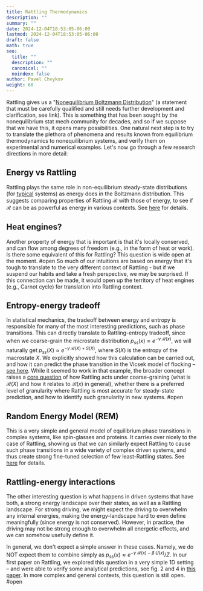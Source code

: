 ```yaml
---
title: Rattling Thermodynamics
description: ""
summary: ""
date: 2024-12-04T18:53:05-06:00
lastmod: 2024-12-04T18:53:05-06:00
draft: false
math: true
seo:
  title: ""
  description: ""
  canonical: ""
  noindex: false
author: Pavel Chvykov
weight: 60
---
```

Rattling gives us a "[Nonequilibrium Boltzmann Distribution](https://rattling.org/docs/background/neq-boltzmann/)" (a statement that must be carefully qualified and still needs further development and clarification, see link). This is something that has been sought by the nonequilibrium stat mech community for decades, and so if we suppose that we have this, it opens many possibilities. One natural next step is to try to translate the plethora of phenomena and results known from equilibrium thermodynamics to nonequilibrium systems, and verify them on experimental and numerical examples. 
Let's now go through a few research directions in more detail:

## Energy vs Rattling

Rattling plays the same role in non-equilibrium steady-state distributions (for [typical](/docs/background/typicality) systems) as energy does in the Boltzmann distribution. This suggests comparing properties of Rattling $\mathcal{R}$ with those of energy, to see if $\mathcal{R}$ can be as powerful as energy in various contexts. See [here](/docs/research-directions/rattling-vs-energy) for details.

## Heat engines?

Another property of energy that is important is that it's locally conserved, and can flow among degrees of freedom (e.g., in the form of heat or work). Is there some equivalent of this for Rattling? This question is wide open at the moment. #open So much of our intuitions are based on energy that it's tough to translate to the very different context of Rattling - but if we suspend our habits and take a fresh perspective, we may be surprised. If this connection can be made, it would open up the territory of heat engines (e.g., Carnot cycle) for translation into Rattling context. 

## Entropy-energy tradeoff

In statistical mechanics, the tradeoff between energy and entropy is responsible for many of the most interesting predictions, such as phase transitions. This can directly translate to Rattling-entropy tradeoff, since when we coarse-grain the microstate distribution $p_{ss}(x) \approx e^{-\gamma\; \mathcal{R}(x)}$, we will naturally get $p_{ss}(X) \approx e^{-\gamma\; \mathcal{R}(X) + S(X)}$, where $S(X)$ is the entropy of the macrostate $X$. We explicitly showed how this calculation can be carried out, and how it can predict the phase transition in the Vicsek model of flocking – [see here](/docs/examples/vicsek-model/). While it seemed to work in that example, the broader concept raises a [core question](/core-questions/#rattling-under-transformations) of how Rattling acts under coarse-graining (what is $\mathcal{R}(X)$ and how it relates to $\mathcal{R}(x)$ in general), whether there is a preferred level of granularity where Rattling is most accurate for steady-state prediction, and how to identify such granularity in new systems. #open

## Random Energy Model (REM)

This is a very simple and general model of equilibrium phase transitions in complex systems, like spin-glasses and proteins. It carries over nicely to the case of Rattling, showing us that we can similarly expect Rattling to cause such phase transitions in a wide variety of complex driven systems, and thus create strong fine-tuned selection of few least-Rattling states. See [here](/docs/examples/random-energy-model-rem/) for details.

## Rattling-energy interactions

The other interesting question is what happens in driven systems that have both, a strong energy landscape over their states, as well as a Rattling landscape. For strong driving, we might expect the driving to overwhelm any internal energies, making the energy-landscape hard to even define meaningfully (since energy is not conserved). However, in practice, the driving may not be strong enough to overwhelm all energetic effects, and we can somehow usefully define it.

In general, we don't expect a simple answer in these cases. Namely, we do NOT expect them to combine simply as $p_{ss}(x) \approx e^{-\gamma\; \mathcal{R}(x) - \beta \; U(x)}/Z \tag{1}$. In our first paper on Rattling, we explored this question in a very simple 1D setting – and were able to verify some analytical predictions, see fig. 2 and 4 in [this paper](https://arxiv.org/abs/1707.03933). In more complex and general contexts, this question is still open. #open

